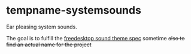 # tempname-systemsounds
Ear pleasing system sounds.


The goal is to fulfill the [freedesktop sound theme spec](https://www.freedesktop.org/wiki/Specifications/sound-theme-spec/) sometime
~~also to find an actual name for the project~~
